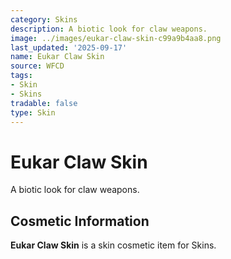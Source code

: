 ```yaml
---
category: Skins
description: A biotic look for claw weapons.
image: ../images/eukar-claw-skin-c99a9b4aa8.png
last_updated: '2025-09-17'
name: Eukar Claw Skin
source: WFCD
tags:
- Skin
- Skins
tradable: false
type: Skin
---
```


# Eukar Claw Skin

A biotic look for claw weapons.

## Cosmetic Information

**Eukar Claw Skin** is a skin cosmetic item for Skins.

